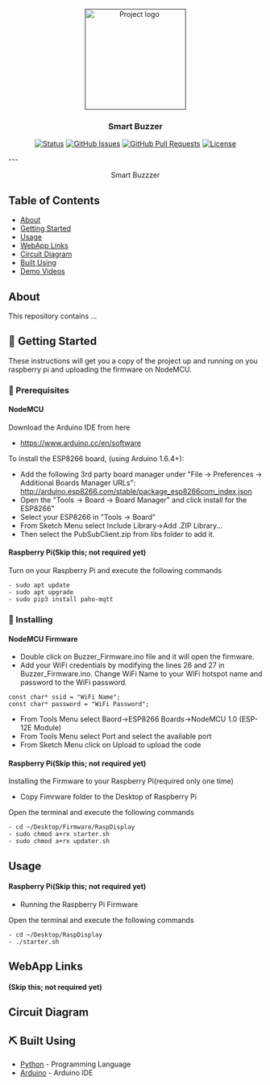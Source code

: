 <p align="center">
  <a href="" rel="noopener">
 <img width=200px height=200px src="https://i.imgur.com/6wj0hh6.jpg" alt="Project logo"></a>
</p>

<h3 align="center">Smart Buzzer</h3>

<div align="center">

[![Status](https://img.shields.io/badge/status-active-success.svg)]()
[![GitHub Issues](https://img.shields.io/github/issues/kylelobo/The-Documentation-Compendium.svg)](https://github.com/kylelobo/The-Documentation-Compendium/issues)
[![GitHub Pull Requests](https://img.shields.io/github/issues-pr/kylelobo/The-Documentation-Compendium.svg)](https://github.com/kylelobo/The-Documentation-Compendium/pulls)
[![License](https://img.shields.io/badge/license-MIT-blue.svg)](/LICENSE)

</div>
---

<p align="center"> Smart Buzzzer
    <br> 
</p>

## Table of Contents

- [About](#about)
- [Getting Started](#getting_started)
- [Usage](#usage)
- [WebApp Links](#webapp)
- [Circuit Diagram](#circuit)
- [Built Using](#built_using)
- [Demo Videos](#videos)

## About <a name = "about"></a>

This repository contains ...

## 🏁 Getting Started <a name = "getting_started"></a>

These instructions will get you a copy of the project up and running on you raspberry pi and uploading the firmware on NodeMCU.

### 🔧 Prerequisites

#### NodeMCU

Download the Arduino IDE from here
  - https://www.arduino.cc/en/software

To install the ESP8266 board, (using Arduino 1.6.4+):
  - Add the following 3rd party board manager under "File -> Preferences -> Additional Boards Manager URLs":
       http://arduino.esp8266.com/stable/package_esp8266com_index.json
  - Open the "Tools -> Board -> Board Manager" and click install for the ESP8266"
  - Select your ESP8266 in "Tools -> Board"
- From Sketch Menu select Include Library->Add .ZIP Library...
- Then select the PubSubClient.zip from libs folder to add it.

#### Raspberry Pi(Skip this; not required yet)
Turn on your Raspberry Pi and execute the following commands

```
- sudo apt update
- sudo apt upgrade
- sudo pip3 install paho-mqtt

```

### 🚀 Installing

#### NodeMCU Firmware

- Double click on Buzzer_Firmware.ino file and it will open the firmware.
- Add your WiFi credentials by modifying the lines 26 and 27 in Buzzer_Firmware.ino. Change WiFi Name to your WiFi hotspot name and password to the WiFi password.

``` 
const char* ssid = "WiFi Name";
const char* password = "WiFi Password";

```
- From Tools Menu select Baord->ESP8266 Boards->NodeMCU 1.0 (ESP-12E Module)
- From Tools Menu select Port and select the available port
- From Sketch Menu click on Upload to upload the code


#### Raspberry Pi(Skip this; not required yet)

Installing the Firmware to your Raspberry Pi(required only one time)
- Copy Fimrware folder to the Desktop of Raspberry Pi

Open the terminal and execute the following commands

```
- cd ~/Desktop/Firmware/RaspDisplay
- sudo chmod a+rx starter.sh
- sudo chmod a+rx updater.sh
```


## Usage <a name = "usage"></a>

#### Raspberry Pi(Skip this; not required yet)

- Running the Raspberry Pi Firmware

Open the terminal and execute the following commands

```
- cd ~/Desktop/RaspDisplay
- ./starter.sh
```

## WebApp Links <a name = "webapp"></a>

#### (Skip this; not required yet)

<!-- - Client App Machine 1 http://vend-frontend.production.wrapdrive.tech/#/dashboard/1
- Client App Machine 2 http://vend-frontend.production.wrapdrive.tech/#/dashboard/2
- Admin Dashboard http://vend-admin.production.wrapdrive.tech/#/ -->

## Circuit Diagram <a name = "circuit"></a>
<!-- Servo is connected to GPIO3 of Raspberry Pi

![circuit diagram](Circuit_bb.png) -->

## ⛏️ Built Using <a name = "built_using"></a>

- [Python](https://www.python.org/) - Programming Language
- [Arduino](https://www.arduino.cc) - Arduino IDE

<!-- ## Demo Videos <a name = "videos"></a>

- Detailed Demo and instructions video: https://youtu.be/2oo2hGzqNCo
- Raspberry Pi connected to a dedicated HDMI screen: https://youtu.be/h_4XLJeSDq4 -->